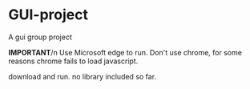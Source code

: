 # GUI-project
A gui group project

****IMPORTANT****/n
Use Microsoft edge to run. Don't use chrome, for some reasons chrome fails to load javascript.

download and run. no library included so far. 
